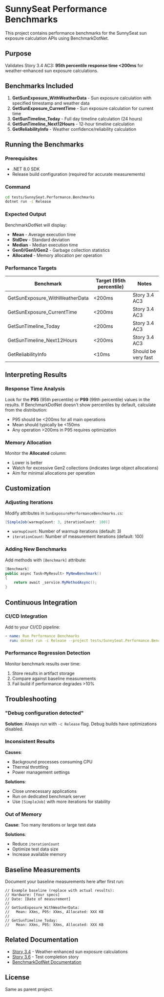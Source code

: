 # SunnySeat Performance Benchmarks

This project contains performance benchmarks for the SunnySeat sun exposure calculation APIs using BenchmarkDotNet.

## Purpose

Validates Story 3.4 AC3: **95th percentile response time <200ms** for weather-enhanced sun exposure calculations.

## Benchmarks Included

1. **GetSunExposure_WithWeatherData** - Sun exposure calculation with specified timestamp and weather data
2. **GetSunExposure_CurrentTime** - Sun exposure calculation for current time
3. **GetSunTimeline_Today** - Full day timeline calculation (24 hours)
4. **GetSunTimeline_Next12Hours** - 12-hour timeline calculation
5. **GetReliabilityInfo** - Weather confidence/reliability calculation

## Running the Benchmarks

### Prerequisites

- .NET 8.0 SDK
- Release build configuration (required for accurate measurements)

### Command

```bash
cd tests/SunnySeat.Performance.Benchmarks
dotnet run -c Release
```

### Expected Output

BenchmarkDotNet will display:

- **Mean** - Average execution time
- **StdDev** - Standard deviation
- **Median** - Median execution time
- **Gen0/Gen1/Gen2** - Garbage collection statistics
- **Allocated** - Memory allocation per operation

### Performance Targets

| Benchmark                      | Target (95th percentile) | Notes               |
| ------------------------------ | ------------------------ | ------------------- |
| GetSunExposure_WithWeatherData | <200ms                   | Story 3.4 AC3       |
| GetSunExposure_CurrentTime     | <200ms                   | Story 3.4 AC3       |
| GetSunTimeline_Today           | <200ms                   | Story 3.4 AC3       |
| GetSunTimeline_Next12Hours     | <200ms                   | Story 3.4 AC3       |
| GetReliabilityInfo             | <10ms                    | Should be very fast |

## Interpreting Results

### Response Time Analysis

Look for the **P95** (95th percentile) or **P99** (99th percentile) values in the results. If BenchmarkDotNet doesn't show percentiles by default, calculate from the distribution:

- P95 should be <200ms for all main operations
- Mean should typically be <150ms
- Any operation >200ms in P95 requires optimization

### Memory Allocation

Monitor the **Allocated** column:

- Lower is better
- Watch for excessive Gen2 collections (indicates large object allocations)
- Aim for minimal allocations per operation

## Customization

### Adjusting Iterations

Modify attributes in `SunExposurePerformanceBenchmarks.cs`:

```csharp
[SimpleJob(warmupCount: 3, iterationCount: 100)]
```

- `warmupCount`: Number of warmup iterations (default: 3)
- `iterationCount`: Number of measurement iterations (default: 100)

### Adding New Benchmarks

Add methods with `[Benchmark]` attribute:

```csharp
[Benchmark]
public async Task<MyResult> MyNewBenchmark()
{
    return await _service.MyMethodAsync();
}
```

## Continuous Integration

### CI/CD Integration

Add to your CI/CD pipeline:

```yaml
- name: Run Performance Benchmarks
  run: dotnet run -c Release --project tests/SunnySeat.Performance.Benchmarks
```

### Performance Regression Detection

Monitor benchmark results over time:

1. Store results in artifact storage
2. Compare against baseline measurements
3. Fail build if performance degrades >10%

## Troubleshooting

### "Debug configuration detected"

**Solution**: Always run with `-c Release` flag. Debug builds have optimizations disabled.

### Inconsistent Results

**Causes**:

- Background processes consuming CPU
- Thermal throttling
- Power management settings

**Solutions**:

- Close unnecessary applications
- Run on dedicated benchmark server
- Use `[SimpleJob]` with more iterations for stability

### Out of Memory

**Cause**: Too many iterations or large test data

**Solutions**:

- Reduce `iterationCount`
- Optimize test data size
- Increase available memory

## Baseline Measurements

Document your baseline measurements here after first run:

```
// Example baseline (replace with actual results):
// Hardware: [Your specs]
// Date: [Date of measurement]
//
// GetSunExposure_WithWeatherData:
//   Mean: XXms, P95: XXms, Allocated: XXX KB
//
// GetSunTimeline_Today:
//   Mean: XXms, P95: XXms, Allocated: XXX KB
```

## Related Documentation

- [Story 3.4](../../SunnySeat.Docs/docs/stories/STORY-3.4.md) - Weather-enhanced sun exposure calculations
- [Story 3.6](../../SunnySeat.Docs/docs/stories/3.6.test-completion-enhanced-apis.md) - Test completion story
- [BenchmarkDotNet Documentation](https://benchmarkdotnet.org/)

## License

Same as parent project.

